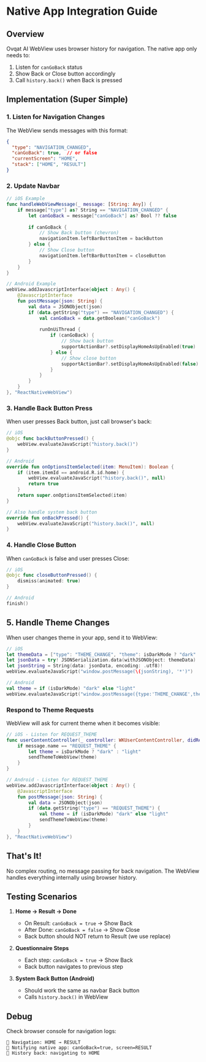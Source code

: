 # Native App Integration Guide

## Overview
Ovqat AI WebView uses browser history for navigation. The native app only needs to:
1. Listen for `canGoBack` status
2. Show Back or Close button accordingly
3. Call `history.back()` when Back is pressed

## Implementation (Super Simple)

### 1. Listen for Navigation Changes

The WebView sends messages with this format:
```json
{
  "type": "NAVIGATION_CHANGED",
  "canGoBack": true,  // or false
  "currentScreen": "HOME",
  "stack": ["HOME", "RESULT"]
}
```

### 2. Update Navbar

```swift
// iOS Example
func handleWebViewMessage(_ message: [String: Any]) {
    if message["type"] as? String == "NAVIGATION_CHANGED" {
        let canGoBack = message["canGoBack"] as? Bool ?? false
        
        if canGoBack {
            // Show Back button (chevron)
            navigationItem.leftBarButtonItem = backButton
        } else {
            // Show Close button
            navigationItem.leftBarButtonItem = closeButton
        }
    }
}
```

```kotlin
// Android Example
webView.addJavascriptInterface(object : Any() {
    @JavascriptInterface
    fun postMessage(json: String) {
        val data = JSONObject(json)
        if (data.getString("type") == "NAVIGATION_CHANGED") {
            val canGoBack = data.getBoolean("canGoBack")
            
            runOnUiThread {
                if (canGoBack) {
                    // Show back button
                    supportActionBar?.setDisplayHomeAsUpEnabled(true)
                } else {
                    // Show close button
                    supportActionBar?.setDisplayHomeAsUpEnabled(false)
                }
            }
        }
    }
}, "ReactNativeWebView")
```

### 3. Handle Back Button Press

When user presses Back button, just call browser's back:

```swift
// iOS
@objc func backButtonPressed() {
    webView.evaluateJavaScript("history.back()")
}
```

```kotlin
// Android
override fun onOptionsItemSelected(item: MenuItem): Boolean {
    if (item.itemId == android.R.id.home) {
        webView.evaluateJavaScript("history.back()", null)
        return true
    }
    return super.onOptionsItemSelected(item)
}

// Also handle system back button
override fun onBackPressed() {
    webView.evaluateJavaScript("history.back()", null)
}
```

### 4. Handle Close Button

When `canGoBack` is false and user presses Close:
```swift
// iOS
@objc func closeButtonPressed() {
    dismiss(animated: true)
}
```

```kotlin
// Android
finish()
```

## 5. Handle Theme Changes

When user changes theme in your app, send it to WebView:

```swift
// iOS
let themeData = ["type": "THEME_CHANGE", "theme": isDarkMode ? "dark" : "light"]
let jsonData = try! JSONSerialization.data(withJSONObject: themeData)
let jsonString = String(data: jsonData, encoding: .utf8)!
webView.evaluateJavaScript("window.postMessage(\(jsonString), '*')")
```

```kotlin
// Android
val theme = if (isDarkMode) "dark" else "light"
webView.evaluateJavaScript("window.postMessage({type:'THEME_CHANGE',theme:'$theme'},'*')", null)
```

### Respond to Theme Requests

WebView will ask for current theme when it becomes visible:

```swift
// iOS - Listen for REQUEST_THEME
func userContentController(_ controller: WKUserContentController, didReceive message: WKScriptMessage) {
    if message.name == "REQUEST_THEME" {
        let theme = isDarkMode ? "dark" : "light"
        sendThemeToWebView(theme)
    }
}
```

```kotlin
// Android - Listen for REQUEST_THEME
webView.addJavascriptInterface(object : Any() {
    @JavascriptInterface
    fun postMessage(json: String) {
        val data = JSONObject(json)
        if (data.getString("type") == "REQUEST_THEME") {
            val theme = if (isDarkMode) "dark" else "light"
            sendThemeToWebView(theme)
        }
    }
}, "ReactNativeWebView")
```

## That's It!

No complex routing, no message passing for back navigation. The WebView handles everything internally using browser history.

## Testing Scenarios

1. **Home → Result → Done**
   - On Result: `canGoBack = true` → Show Back
   - After Done: `canGoBack = false` → Show Close
   - Back button should NOT return to Result (we use replace)

2. **Questionnaire Steps**
   - Each step: `canGoBack = true` → Show Back
   - Back button navigates to previous step

3. **System Back Button (Android)**
   - Should work the same as navbar Back button
   - Calls `history.back()` in WebView

## Debug

Check browser console for navigation logs:
```
📍 Navigation: HOME → RESULT
🔔 Notifying native app: canGoBack=true, screen=RESULT
📍 History back: navigating to HOME
```
